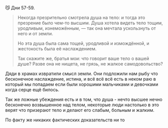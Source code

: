 😼 Дни 57-59.

> Некогда презрительно смотрела душа на тело: и тогда это презрение было чем-то высшим. Душа хотела видеть тело тощим, уродливым, изнеможённым, — так она мечтала ускользнуть от него и от земли.
> 
> Но эта душа была сама тощей, уродливой и измождённой, и жестокость была её наслаждением.
> 
> Так скажите же, братья мои: что говорит ваше тело о вашей душе? Разве она не нищета, не грязь, не жалкое самодовольство?

Дяди в храмах извратили смысл земли. Они подложили нам рыбу что бесконечное наслаждение, истина, и всё всё всё есть в неком раю в который мы попадаем если были хорошими мальчиками и девочками когда серце ещё билось.

Так же ложные убеждения есть и в том, что душа - нечто высшее нечно бесконечно возвышенное над телом, некоторые люди настолько в это верят что призерают тело и делают его слабым, больным и жалким.

По факту же никаких фактических доказательств ни то